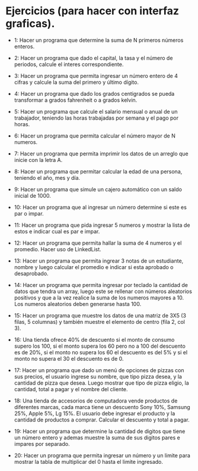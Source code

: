 # Ejercicios (para hacer con interfaz graficas).

- 1: Hacer un programa que determine la suma de N primeros números enteros.

- 2: Hacer un programa que dado el capital, la tasa y el número de periodos, calcule el interes correspondiente.

- 3: Hacer un programa que permita ingresar un número entero de 4 cifras y calcule la suma del primero y último dígito.

- 4: Hacer un programa que dado los grados centigrados se pueda transformar a grados fahrenheit o a grados kelvin.

- 5: Hacer un programa que calcule el salario mensual o anual de un trabajador, teniendo las horas trabajadas por semana y el pago por horas.

- 6: Hacer un programa que permita calcular el número mayor de N numeros.

- 7: Hacer un programa que permita imprimir los datos de un arreglo que inicie con la letra A.

- 8: Hacer un programa que permitar calcular la edad de una persona, teniendo el año, mes y día.

- 9: Hacer un programa que simule un cajero automático con un saldo inicial de 1000.

- 10: Hacer un programa que al ingresar un número determine si este es par o impar.

- 11: Hacer un programa que pida ingresar 5 numeros y mostrar la lista de estos e indicar cual es par e impar.

- 12: Hacer un programa que permita hallar la suma de 4 numeros y el promedio. Hacer uso de LinkedList.

- 13: Hacer un programa que permita ingrear 3 notas de un estudiante, nombre y luego calcular el promedio e indicar si esta aprobado o desaprobado.

- 14: Hacer un programa que permita ingresar por teclado la cantidad de datos que tendra un array, luego este se rellenar con números aleatorios positivos y que a la vez realice la suma de los numeros mayores a 10. Los numeros aleatorios deben generarse hasta 100.

- 15: Hacer un programa que muestre los datos de una matriz de 3X5 (3 filas, 5 columnas) y también muestre el elemento de centro (fila 2, col 3).

- 16: Una tienda ofrece 40% de descuento si el monto de consumo supero los 100, si el monto supera los 60 pero no a 100 del descuento es de 20%, si el monto no supera los 60 el descuento es del 5% y si el monto no supera el 30 el descuento es de 0.

- 17: Hacer un programa que dado un menú de opciones de pizzas con sus precios, el usuario ingrese su nombre, que tipo pizza desea, y la cantidad de pizza que desea. Luego mostrar que tipo de pizza eligio, la cantidad, total a pagar y el nombre del cliente.

- 18: Una tienda de accesorios de computadora vende productos de diferentes marcas, cada marca tiene un descuento Sony 10%, Samsung 25%, Apple 5%, Lg 15%. El usuario debe ingresar el producto y la cantidad de productos a comprar. Calcular el descuento y total a pagar.

- 19: Hacer un programa que determine la cantidad de digitos que tiene un número entero y ademas muestre la suma de sus digitos pares e impares por separado.

- 20: Hacer un programa que permita ingresar un número y un limite para mostrar la tabla de multiplicar del 0 hasta el limite ingresado.